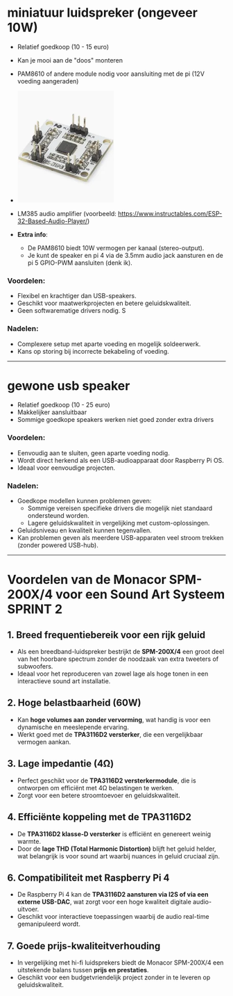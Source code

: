 # miniatuur luidspreker (ongeveer 10W)

- Relatief goedkoop (10 - 15 euro)
- Kan je mooi aan de "doos" monteren 
- PAM8610 of andere module nodig voor aansluiting met de pi (12V voeding aangeraden)
- ![alt text](./fotos/versterkingsmodule.webp)
- LM385 audio amplifier (voorbeeld: https://www.instructables.com/ESP-32-Based-Audio-Player/) 

- **Extra info**: 
  - De PAM8610 biedt 10W vermogen per kanaal (stereo-output).
  - Je kunt de speaker en pi 4 via de 3.5mm audio jack aansturen en de pi 5 GPIO-PWM aansluiten (denk ik).

### Voordelen:
- Flexibel en krachtiger dan USB-speakers.
- Geschikt voor maatwerkprojecten en betere geluidskwaliteit.
- Geen softwarematige drivers nodig.
S
### Nadelen:
- Complexere setup met aparte voeding en mogelijk soldeerwerk.
- Kans op storing bij incorrecte bekabeling of voeding.

---
# gewone usb speaker

- Relatief goedkoop (10 - 25 euro)
- Makkelijker aansluitbaar
- Sommige goedkope speakers werken niet goed zonder extra drivers

### Voordelen:
- Eenvoudig aan te sluiten, geen aparte voeding nodig.
- Wordt direct herkend als een USB-audioapparaat door Raspberry Pi OS.
- Ideaal voor eenvoudige projecten.

### Nadelen:
- Goedkope modellen kunnen problemen geven:
  - Sommige vereisen specifieke drivers die mogelijk niet standaard ondersteund worden.
  - Lagere geluidskwaliteit in vergelijking met custom-oplossingen.
- Geluidsniveau en kwaliteit kunnen tegenvallen.
- Kan problemen geven als meerdere USB-apparaten veel stroom trekken (zonder powered USB-hub).

---

# Voordelen van de Monacor SPM-200X/4 voor een Sound Art Systeem SPRINT 2

## 1. **Breed frequentiebereik voor een rijk geluid**
   - Als een breedband-luidspreker bestrijkt de **SPM-200X/4** een groot deel van het hoorbare spectrum zonder de noodzaak van extra tweeters of subwoofers.
   - Ideaal voor het reproduceren van zowel lage als hoge tonen in een interactieve sound art installatie.

## 2. **Hoge belastbaarheid (60W)**
   - Kan **hoge volumes aan zonder vervorming**, wat handig is voor een dynamische en meeslepende ervaring.
   - Werkt goed met de **TPA3116D2 versterker**, die een vergelijkbaar vermogen aankan.

## 3. **Lage impedantie (4Ω)**
   - Perfect geschikt voor de **TPA3116D2 versterkermodule**, die is ontworpen om efficiënt met 4Ω belastingen te werken.
   - Zorgt voor een betere stroomtoevoer en geluidskwaliteit.

## 4. **Efficiënte koppeling met de TPA3116D2**
   - De **TPA3116D2 klasse-D versterker** is efficiënt en genereert weinig warmte.
   - Door de **lage THD (Total Harmonic Distortion)** blijft het geluid helder, wat belangrijk is voor sound art waarbij nuances in geluid cruciaal zijn.


## 6. **Compatibiliteit met Raspberry Pi 4**
   - De Raspberry Pi 4 kan de **TPA3116D2 aansturen via I2S of via een externe USB-DAC**, wat zorgt voor een hoge kwaliteit digitale audio-uitvoer.
   - Geschikt voor interactieve toepassingen waarbij de audio real-time gemanipuleerd wordt.

## 7. **Goede prijs-kwaliteitverhouding**
   - In vergelijking met hi-fi luidsprekers biedt de Monacor SPM-200X/4 een uitstekende balans tussen **prijs en prestaties**.
   - Geschikt voor een budgetvriendelijk project zonder in te leveren op geluidskwaliteit.
